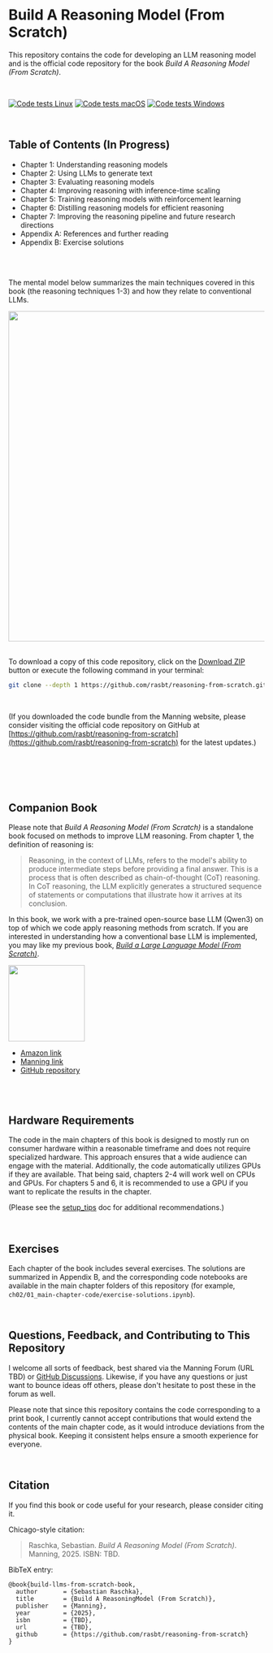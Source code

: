# Build A Reasoning Model (From Scratch)

This repository contains the code for developing an LLM reasoning model and is the official code repository for the book *Build A Reasoning Model (From Scratch)*.

&nbsp;

[![Code tests Linux](https://github.com/rasbt/LLMs-from-scratch/actions/workflows/code-tests.yml/badge.svg?branch=main&label=Linux)](https://github.com/rasbt/LLMs-from-scratch/actions/workflows/code-tests.yml) [![Code tests macOS](https://github.com/rasbt/LLMs-from-scratch/actions/workflows/code-tests.yml/badge.svg?branch=main&label=macOS)](https://github.com/rasbt/LLMs-from-scratch/actions/workflows/code-tests.yml) [![Code tests Windows](https://github.com/rasbt/LLMs-from-scratch/actions/workflows/code-tests.yml/badge.svg?branch=main&label=Windows)](https://github.com/rasbt/LLMs-from-scratch/actions/workflows/code-tests.yml)


&nbsp;
## Table of Contents (In Progress)

- Chapter 1: Understanding reasoning models
- Chapter 2: Using LLMs to generate text
- Chapter 3: Evaluating reasoning models
- Chapter 4: Improving reasoning with inference-time scaling
- Chapter 5: Training reasoning models with reinforcement learning
- Chapter 6: Distilling reasoning models for efficient reasoning
- Chapter 7: Improving the reasoning pipeline and future research directions
- Appendix A: References and further reading
- Appendix B: Exercise solutions


<br>
&nbsp;

The mental model below summarizes the main techniques covered in this book (the reasoning techniques 1-3) and how they relate to conventional LLMs.

<img src="https://sebastianraschka.com/images/reasoning-from-scratch-images/mental-model.webp" width="650px">



<br>
<br>

To download a copy of this code repository, click on the [Download ZIP](https://github.com/rasbt/reasoning-from-scratch/archive/refs/heads/main.zip) button or execute the following command in your terminal:

```bash
git clone --depth 1 https://github.com/rasbt/reasoning-from-scratch.git
```

<br>

(If you downloaded the code bundle from the Manning website, please consider visiting the official code repository on GitHub at [https://github.com/rasbt/reasoning-from-scratch](https://github.com/rasbt/reasoning-from-scratch) for the latest updates.)

<br>
<br>



&nbsp;
## Companion Book

Please note that *Build A Reasoning Model (From Scratch)* is a standalone book focused on methods to improve LLM reasoning. From chapter 1, the definition of reasoning is:

> Reasoning, in the context of LLMs, refers to the model's ability to produce intermediate steps before providing a final answer. This is a process that is often described as chain-of-thought (CoT) reasoning. In CoT reasoning, the LLM explicitly generates a structured sequence of statements or computations that illustrate how it arrives at its conclusion.

In this book, we work with a pre-trained open-source base LLM (Qwen3) on top of which we code apply reasoning methods from scratch. If you are interested in understanding how a conventional base LLM is implemented, you may like my previous book, [*Build a Large Language Model (From Scratch)*](https://amzn.to/4fqvn0D).

<a href="https://amzn.to/4fqvn0D"><img src="https://sebastianraschka.com/images/LLMs-from-scratch-images/cover.jpg?123" width="150px"></a>

- [Amazon link](https://amzn.to/4fqvn0D)
- [Manning link](http://mng.bz/orYv)
- [GitHub repository](https://github.com/rasbt/LLMs-from-scratch)


<br>
&nbsp;

## Hardware Requirements

The code in the main chapters of this book is designed to mostly run on consumer hardware within a reasonable timeframe and does not require specialized hardware. This approach ensures that a wide audience can engage with the material. Additionally, the code automatically utilizes GPUs if they are available. That being said, chapters 2-4 will work well on CPUs and GPUs. For chapters 5 and 6, it is recommended to use a GPU if you want to replicate the results in the chapter.


(Please see the [setup_tips](TBD) doc for additional recommendations.)

&nbsp;
## Exercises

Each chapter of the book includes several exercises. The solutions are summarized in Appendix B, and the corresponding code notebooks are available in the main chapter folders of this repository (for example,  `ch02/01_main-chapter-code/exercise-solutions.ipynb`).

&nbsp;
## Questions, Feedback, and Contributing to This Repository


I welcome all sorts of feedback, best shared via the Manning Forum (URL TBD) or [GitHub Discussions](https://github.com/rasbt/reasoning-from-scratch/discussions). Likewise, if you have any questions or just want to bounce ideas off others, please don't hesitate to post these in the forum as well.

Please note that since this repository contains the code corresponding to a print book, I currently cannot accept contributions that would extend the contents of the main chapter code, as it would introduce deviations from the physical book. Keeping it consistent helps ensure a smooth experience for everyone.

&nbsp;
## Citation

If you find this book or code useful for your research, please consider citing it.

Chicago-style citation:

> Raschka, Sebastian. *Build A Reasoning Model (From Scratch)*. Manning, 2025. ISBN: TBD.

BibTeX entry:

```
@book{build-llms-from-scratch-book,
  author       = {Sebastian Raschka},
  title        = {Build A ReasoningModel (From Scratch)},
  publisher    = {Manning},
  year         = {2025},
  isbn         = {TBD},
  url          = {TBD},
  github       = {https://github.com/rasbt/reasoning-from-scratch}
}
```